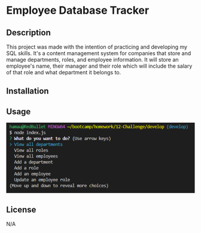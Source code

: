 # Employee Database Tracker

## Description

This project was made with the intention of practicing and developing my SQL skills. It's a content management system for companies that store and manage departments, roles, and employee information. It will store an employee's name, their manager and their role which will include the salary of that role and what department it belongs to. 

## Installation



## Usage



![Project Terminal Preview](./assets/images/project_preview.png)

## License

N/A